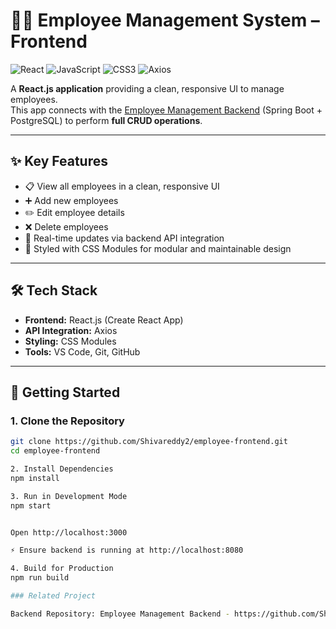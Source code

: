 # 👨‍💼 Employee Management System – Frontend

![React](https://img.shields.io/badge/React-61DAFB?style=flat-square&logo=react&logoColor=white) ![JavaScript](https://img.shields.io/badge/JavaScript-F7DF1E?style=flat-square&logo=javascript&logoColor=black) ![CSS3](https://img.shields.io/badge/CSS3-1572B6?style=flat-square&logo=css3&logoColor=white) ![Axios](https://img.shields.io/badge/Axios-5A29E4?style=flat-square&logo=axios&logoColor=white)

A **React.js application** providing a clean, responsive UI to manage employees.  
This app connects with the [Employee Management Backend](https://github.com/Shivareddy2/employee-management) (Spring Boot + PostgreSQL) to perform **full CRUD operations**.

---

## ✨ Key Features
- 📋 View all employees in a clean, responsive UI  
- ➕ Add new employees  
- ✏️ Edit employee details  
- ❌ Delete employees  
- 🔄 Real-time updates via backend API integration  
- 🎨 Styled with CSS Modules for modular and maintainable design  

---

## 🛠 Tech Stack
- **Frontend:** React.js (Create React App)  
- **API Integration:** Axios  
- **Styling:** CSS Modules  
- **Tools:** VS Code, Git, GitHub  

---

## 🚀 Getting Started

### 1. Clone the Repository
```bash
git clone https://github.com/Shivareddy2/employee-frontend.git
cd employee-frontend

2. Install Dependencies
npm install

3. Run in Development Mode
npm start


Open http://localhost:3000

⚡ Ensure backend is running at http://localhost:8080

4. Build for Production
npm run build

### Related Project

Backend Repository: Employee Management Backend - https://github.com/Shivareddy2/employee-management
